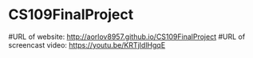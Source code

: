 # CS109FinalProject

#URL of website: http://aorlov8957.github.io/CS109FinalProject
#URL of screencast video: https://youtu.be/KRTjIdlHgqE
